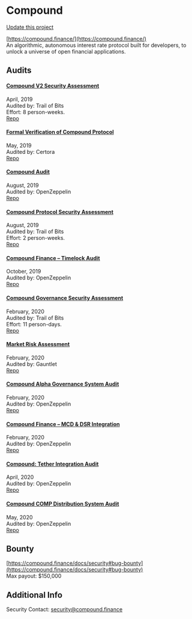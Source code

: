 
# Compound

[Update this project](https://github.com/ConsenSys/blockchainSecurityDB/edit/master/projects/compound.json)
  
[https://compound.finance/](https://compound.finance/)<br>
An algorithmic, autonomous interest rate protocol built for developers, to unlock a universe of open financial applications.


## Audits



#### [Compound V2 Security Assessment](https://github.com/trailofbits/publications/blob/master/reviews/compound-2.pdf)

April, 2019<br>
Audited by: Trail of Bits<br>Effort: 8 person-weeks.<br>
[Repo](https://github.com/compound-finance/compound-protocol)<br>
      


#### [Formal Verification of Compound Protocol](https://compound.finance/documents/Certora.pdf)

May, 2019<br>
Audited by: Certora<br>
[Repo](https://github.com/compound-finance/compound-protocol/tree/f385d71983ae5c5799faae9b2dfea43e5cf75262)<br>
      


#### [Compound Audit](https://blog.openzeppelin.com/compound-audit/)

August, 2019<br>
Audited by: OpenZeppelin<br>
[Repo](https://github.com/compound-finance/compound-protocol)<br>
      


#### [Compound Protocol Security Assessment](https://github.com/trailofbits/publications/blob/master/reviews/compound-3.pdf)

August, 2019<br>
Audited by: Trail of Bits<br>Effort: 2 person-weeks.<br>
[Repo](https://github.com/compound-finance/compound-protocol)<br>
      


#### [Compound Finance – Timelock Audit](https://blog.openzeppelin.com/compound-finance-patch-audit/)

October, 2019<br>
Audited by: OpenZeppelin<br>
[Repo](https://github.com/compound-finance/compound-protocol/tree/f385d71983ae5c5799faae9b2dfea43e5cf75262)<br>
      


#### [Compound Governance Security Assessment](https://github.com/trailofbits/publications/blob/master/reviews/compound-governance.pdf)

February, 2020<br>
Audited by: Trail of Bits<br>Effort: 11 person-days.<br>
[Repo](https://github.com/compound-finance/compound-protocol/tree/55729b31b85220ab42e26d7b6db0ff6c0eb0dd23)<br>
      


#### [Market Risk Assessment](https://gauntlet.network/reports/compound)

February, 2020<br>
Audited by: Gauntlet<br>
[Repo](https://github.com/compound-finance/compound-protocol/)<br>
      


#### [Compound Alpha Governance System Audit](https://blog.openzeppelin.com/compound-alpha-governance-system-audit/)

February, 2020<br>
Audited by: OpenZeppelin<br>
[Repo](https://github.com/compound-finance/compound-protocol-alpha/blob/6858417c91921208c0b3ff342b11065c09665b1b/contracts/Governance)<br>
      


#### [Compound Finance – MCD & DSR Integration](https://blog.openzeppelin.com/compound-finance-mcd-dsr-integration/)

February, 2020<br>
Audited by: OpenZeppelin<br>
[Repo](https://github.com/compound-finance/compound-protocol/tree/f385d71983ae5c5799faae9b2dfea43e5cf75262)<br>
      


#### [Compound: Tether Integration Audit](https://blog.openzeppelin.com/compound-tether-integration-audit/)

April, 2020<br>
Audited by: OpenZeppelin<br>
[Repo](https://github.com/compound-finance/compound-protocol-alpha/commit/65e870f7f45dca0a7a3a70209da9c5aec9d27c13)<br>
      


#### [Compound COMP Distribution System Audit](https://blog.openzeppelin.com/compound-comp-distribution-system-audit/)

May, 2020<br>
Audited by: OpenZeppelin<br>
[Repo](https://github.com/compound-finance/compound-protocol-alpha/pull/36/commits/a303a3259286869d0a4aae967d7cb9e55db39c37)<br>
      

  

## Bounty

[https://compound.finance/docs/security#bug-bounty](https://compound.finance/docs/security#bug-bounty)<br>
Max payout: $150,000


## Additional Info

Security Contact: security@compound.finance
